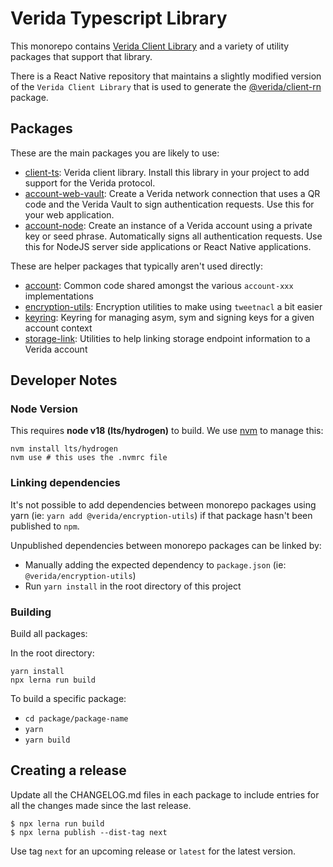 
# Verida Typescript Library

This monorepo contains [Verida Client Library](https://github.com/verida/verida-js/tree/main/packages/verida-ts) and a variety of utility packages that support that library.

There is a React Native repository that maintains a slightly modified version of the `Verida Client Library` that is used to generate the [@verida/client-rn](https://github.com/verida/client-rn) package.

## Packages

These are the main packages you are likely to use:

- [client-ts](https://github.com/verida/verida-js/tree/main/packages/client-ts): Verida client library. Install this library in your project to add support for the Verida protocol.
- [account-web-vault](https://github.com/verida/verida-js/tree/main/packages/account-web-vault): Create a Verida network connection that uses a QR code and the Verida Vault to sign authentication requests. Use this for your web application.
- [account-node](https://github.com/verida/verida-js/tree/main/packages/account-node): Create an instance of a Verida account using a private key or seed phrase. Automatically signs all authentication requests. Use this for NodeJS server side applications or React Native applications.

These are helper packages that typically aren't used directly:

- [account](https://github.com/verida/verida-js/tree/main/packages/account): Common code shared amongst the various `account-xxx` implementations
- [encryption-utils](https://github.com/verida/verida-js/encryption-utils): Encryption utilities to make using `tweetnacl` a bit easier
- [keyring](https://github.com/verida/verida-js/tree/main/packages/keyring): Keyring for managing asym, sym and signing keys for a given account context
- [storage-link](https://github.com/verida/verida-js/tree/main/packages/storage-link): Utilities to help linking storage endpoint information to a Verida account

## Developer Notes

### Node Version

This requires **node v18 (lts/hydrogen)** to build. We use [nvm](https://github.com/nvm-sh/nvm) to manage this:

```
nvm install lts/hydrogen
nvm use # this uses the .nvmrc file
```

### Linking dependencies

It's not possible to add dependencies between monorepo packages using yarn (ie: `yarn add @verida/encryption-utils`) if that package hasn't been published to `npm`.

Unpublished dependencies between monorepo packages can be linked by:

- Manually adding the expected dependency to `package.json` (ie: `@verida/encryption-utils`)
- Run `yarn install` in the root directory of this project

### Building

Build all packages:

In the root directory:

```
yarn install
npx lerna run build
```

To build a specific package:

* `cd package/package-name`
* `yarn`
* `yarn build`

## Creating a release

Update all the CHANGELOG.md files in each package to include entries for all the changes made since the last release.

```
$ npx lerna run build
$ npx lerna publish --dist-tag next
```

Use tag `next` for an upcoming release or `latest` for the latest version.
